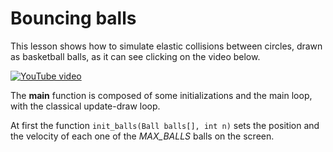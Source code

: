 # Bouncing balls

This lesson shows how to simulate elastic collisions between circles, drawn as basketball balls, as it can see clicking on the video below.

[![YouTube video](https://img.youtube.com/vi/N6EXDXicrjU/0.jpg)](https://youtu.be/N6EXDXicrjU)

The **main** function is composed of some initializations and the main loop, with the classical update-draw loop.

At first the function `init_balls(Ball balls[], int n)` sets the position and the velocity of each one of the *MAX_BALLS* balls on the screen.
